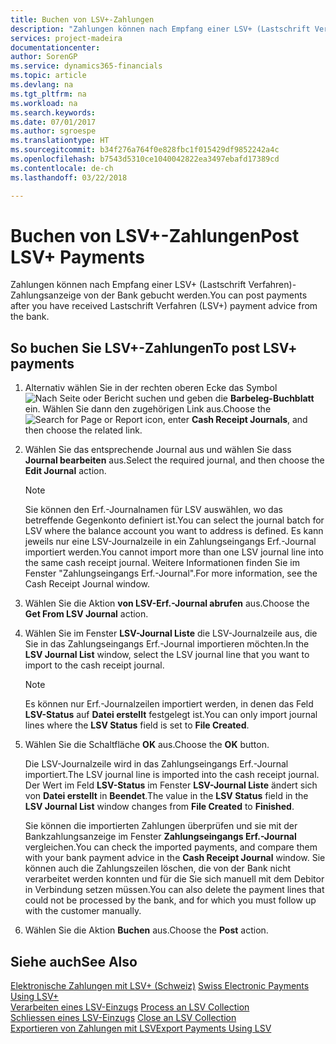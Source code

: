 ```yaml
---
title: Buchen von LSV+-Zahlungen
description: "Zahlungen können nach Empfang einer LSV+ (Lastschrift Verfahren)-Zahlungsanzeige von der Bank gebucht werden."
services: project-madeira
documentationcenter: 
author: SorenGP
ms.service: dynamics365-financials
ms.topic: article
ms.devlang: na
ms.tgt_pltfrm: na
ms.workload: na
ms.search.keywords: 
ms.date: 07/01/2017
ms.author: sgroespe
ms.translationtype: HT
ms.sourcegitcommit: b34f276a764f0e828fbc1f015429df9852242a4c
ms.openlocfilehash: b7543d5310ce1040042822ea3497ebafd17389cd
ms.contentlocale: de-ch
ms.lasthandoff: 03/22/2018

---
```

# <a name="post-lsv-payments"></a><span data-ttu-id="cca72-103">Buchen von LSV+-Zahlungen</span><span class="sxs-lookup"><span data-stu-id="cca72-103">Post LSV+ Payments</span></span>
<span data-ttu-id="cca72-104">Zahlungen können nach Empfang einer LSV+ (Lastschrift Verfahren)-Zahlungsanzeige von der Bank gebucht werden.</span><span class="sxs-lookup"><span data-stu-id="cca72-104">You can post payments after you have received Lastschrift Verfahren (LSV+) payment advice from the bank.</span></span>  

## <a name="to-post-lsv-payments"></a><span data-ttu-id="cca72-105">So buchen Sie LSV+-Zahlungen</span><span class="sxs-lookup"><span data-stu-id="cca72-105">To post LSV+ payments</span></span>  

1.  <span data-ttu-id="cca72-106">Alternativ wählen Sie in der rechten oberen Ecke das Symbol ![Nach Seite oder Bericht suchen](../../media/ui-search/search_small.png "Nach Seite oder Bericht suchen") und geben die **Barbeleg-Buchblatt** ein. Wählen Sie dann den zugehörigen Link aus.</span><span class="sxs-lookup"><span data-stu-id="cca72-106">Choose the ![Search for Page or Report](../../media/ui-search/search_small.png "Search for Page or Report icon") icon, enter **Cash Receipt Journals**, and then choose the related link.</span></span>  
2.  <span data-ttu-id="cca72-107">Wählen Sie das entsprechende Journal aus und wählen Sie dass **Journal bearbeiten** aus.</span><span class="sxs-lookup"><span data-stu-id="cca72-107">Select the required journal, and then choose the **Edit Journal** action.</span></span>  

    > [!NOTE]  
    >  <span data-ttu-id="cca72-108">Sie können den Erf.-Journalnamen für LSV auswählen, wo das betreffende Gegenkonto definiert ist.</span><span class="sxs-lookup"><span data-stu-id="cca72-108">You can select the journal batch for LSV where the balance account you want to address is defined.</span></span> <span data-ttu-id="cca72-109">Es kann jeweils nur eine LSV-Journalzeile in ein Zahlungseingangs Erf.-Journal importiert werden.</span><span class="sxs-lookup"><span data-stu-id="cca72-109">You cannot import more than one LSV journal line into the same cash receipt journal.</span></span> <span data-ttu-id="cca72-110">Weitere Informationen finden Sie im Fenster "Zahlungseingangs Erf.-Journal".</span><span class="sxs-lookup"><span data-stu-id="cca72-110">For more information, see the Cash Receipt Journal window.</span></span>  

3.  <span data-ttu-id="cca72-111">Wählen Sie die Aktion **von LSV-Erf.-Journal abrufen** aus.</span><span class="sxs-lookup"><span data-stu-id="cca72-111">Choose the **Get From LSV Journal** action.</span></span>  
4.  <span data-ttu-id="cca72-112">Wählen Sie im Fenster **LSV-Journal Liste** die LSV-Journalzeile aus, die Sie in das Zahlungseingangs Erf.-Journal importieren möchten.</span><span class="sxs-lookup"><span data-stu-id="cca72-112">In the **LSV Journal List** window, select the LSV journal line that you want to import to the cash receipt journal.</span></span>  

    > [!NOTE]  
    >  <span data-ttu-id="cca72-113">Es können nur Erf.-Journalzeilen importiert werden, in denen das Feld **LSV-Status** auf **Datei erstellt** festgelegt ist.</span><span class="sxs-lookup"><span data-stu-id="cca72-113">You can only import journal lines where the **LSV Status** field is set to **File Created**.</span></span>  

5.  <span data-ttu-id="cca72-114">Wählen Sie die Schaltfläche **OK** aus.</span><span class="sxs-lookup"><span data-stu-id="cca72-114">Choose the **OK** button.</span></span>  

    <span data-ttu-id="cca72-115">Die LSV-Journalzeile wird in das Zahlungseingangs Erf.-Journal importiert.</span><span class="sxs-lookup"><span data-stu-id="cca72-115">The LSV journal line is imported into the cash receipt journal.</span></span> <span data-ttu-id="cca72-116">Der Wert im Feld **LSV-Status** im Fenster **LSV-Journal Liste** ändert sich von **Datei erstellt** in **Beendet**.</span><span class="sxs-lookup"><span data-stu-id="cca72-116">The value in the **LSV Status** field in the **LSV Journal List** window changes from **File Created** to **Finished**.</span></span>  

    <span data-ttu-id="cca72-117">Sie können die importierten Zahlungen überprüfen und sie mit der Bankzahlungsanzeige im Fenster **Zahlungseingangs Erf.-Journal** vergleichen.</span><span class="sxs-lookup"><span data-stu-id="cca72-117">You can check the imported payments, and compare them with your bank payment advice in the **Cash Receipt Journal** window.</span></span> <span data-ttu-id="cca72-118">Sie können auch die Zahlungszeilen löschen, die von der Bank nicht verarbeitet werden konnten und für die Sie sich manuell mit dem Debitor in Verbindung setzen müssen.</span><span class="sxs-lookup"><span data-stu-id="cca72-118">You can also delete the payment lines that could not be processed by the bank, and for which you must follow up with the customer manually.</span></span>  

6.  <span data-ttu-id="cca72-119">Wählen Sie die Aktion **Buchen** aus.</span><span class="sxs-lookup"><span data-stu-id="cca72-119">Choose the **Post** action.</span></span>  

## <a name="see-also"></a><span data-ttu-id="cca72-120">Siehe auch</span><span class="sxs-lookup"><span data-stu-id="cca72-120">See Also</span></span>  
 <span data-ttu-id="cca72-121">[Elektronische Zahlungen mit LSV+ (Schweiz)](swiss-electronic-payments-using-lsv-.md) </span><span class="sxs-lookup"><span data-stu-id="cca72-121">[Swiss Electronic Payments Using LSV+](swiss-electronic-payments-using-lsv-.md) </span></span>  
 <span data-ttu-id="cca72-122">[Verarbeiten eines LSV-Einzugs](how-to-process-an-lsv-collection.md) </span><span class="sxs-lookup"><span data-stu-id="cca72-122">[Process an LSV Collection](how-to-process-an-lsv-collection.md) </span></span>  
 <span data-ttu-id="cca72-123">[Schliessen eines LSV-Einzugs](how-to-close-an-lsv-collection.md) </span><span class="sxs-lookup"><span data-stu-id="cca72-123">[Close an LSV Collection](how-to-close-an-lsv-collection.md) </span></span>  
 [<span data-ttu-id="cca72-124">Exportieren von Zahlungen mit LSV</span><span class="sxs-lookup"><span data-stu-id="cca72-124">Export Payments Using LSV</span></span>](how-to-export-payments-using-lsv.md) 

